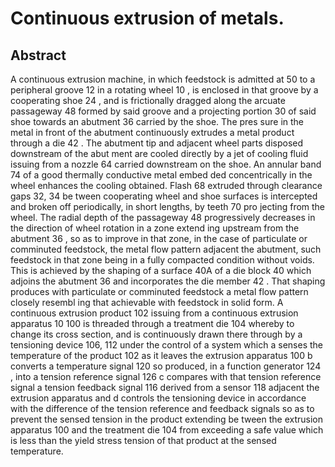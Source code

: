 # Continuous extrusion of metals.

## Abstract
A continuous extrusion machine, in which feedstock is admitted at 50 to a peripheral groove 12 in a rotating wheel 10 , is enclosed in that groove by a cooperating shoe 24 , and is frictionally dragged along the arcuate passageway 48 formed by said groove and a projecting portion 30 of said shoe towards an abutment 36 carried by the shoe. The pres sure in the metal in front of the abutment continuously extrudes a metal product through a die 42 . The abutment tip and adjacent wheel parts disposed downstream of the abut ment are cooled directly by a jet of cooling fluid issuing from a nozzle 64 carried downstream on the shoe. An annular band 74 of a good thermally conductive metal embed ded concentrically in the wheel enhances the cooling obtained. Flash 68 extruded through clearance gaps 32, 34 be tween cooperating wheel and shoe surfaces is intercepted and broken off periodically, in short lengths, by teeth 70 pro jecting from the wheel. The radial depth of the passageway 48 progressively decreases in the direction of wheel rotation in a zone extend ing upstream from the abutment 36 , so as to improve in that zone, in the case of particulate or comminuted feedstock, the metal flow pattern adjacent the abutment, such feedstock in that zone being in a fully compacted condition without voids. This is achieved by the shaping of a surface 40A of a die block 40 which adjoins the abutment 36 and incorporates the die member 42 . That shaping produces with particulate or comminuted feedstock a metal flow pattern closely resembl ing that achievable with feedstock in solid form. A continuous extrusion product 102 issuing from a continuous extrusion apparatus 10 100 is threaded through a treatment die 104 whereby to change its cross section, and is continuously drawn there through by a tensioning device 106, 112 under the control of a system which a senses the temperature of the product 102 as it leaves the extrusion apparatus 100 b converts a temperature signal 120 so produced, in a function generator 124 , into a tension reference signal 126 c compares with that tension reference signal a tension feedback signal 116 derived from a sensor 118 adjacent the extrusion apparatus and d controls the tensioning device in accordance with the difference of the tension reference and feedback signals so as to prevent the sensed tension in the product extending be tween the extrusion apparatus 100 and the treatment die 104 from exceeding a safe value which is less than the yield stress tension of that product at the sensed temperature.
